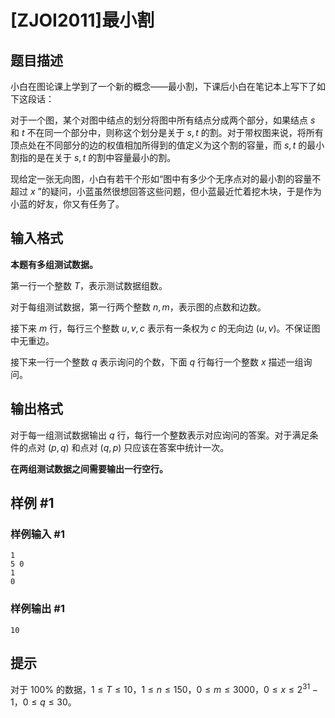 # [ZJOI2011]最小割

## 题目描述

小白在图论课上学到了一个新的概念——最小割，下课后小白在笔记本上写下了如下这段话： 

对于一个图，某个对图中结点的划分将图中所有结点分成两个部分，如果结点 $s$ 和 $t$ 不在同一个部分中，则称这个划分是关于 $s,t$ 的割。对于带权图来说，将所有顶点处在不同部分的边的权值相加所得到的值定义为这个割的容量，而 $s,t$ 的最小割指的是在关于 $s,t$ 的割中容量最小的割。

现给定一张无向图，小白有若干个形如“图中有多少个无序点对的最小割的容量不超过 $x$ ”的疑问，小蓝虽然很想回答这些问题，但小蓝最近忙着挖木块，于是作为小蓝的好友，你又有任务了。

## 输入格式

**本题有多组测试数据。**

第一行一个整数 $T$，表示测试数据组数。

对于每组测试数据，第一行两个整数 $n,m$，表示图的点数和边数。

接下来 $m$ 行，每行三个整数 $u,v,c$ 表示有一条权为 $c$ 的无向边 $(u,v)$。不保证图中无重边。

接下来一行一个整数 $q$ 表示询问的个数，下面 $q$ 行每行一个整数 $x$ 描述一组询问。

## 输出格式

对于每一组测试数据输出 $q$ 行，每行一个整数表示对应询问的答案。对于满足条件的点对 $(p,q)$ 和点对 $(q,p)$ 只应该在答案中统计一次。

**在两组测试数据之间需要输出一行空行。**

## 样例 #1

### 样例输入 #1
```
1
5 0
1
0
```

### 样例输出 #1

```
10
```

## 提示

对于 $100 \%$ 的数据，$1 \leq T \leq 10$，$1 \leq n \leq 150$，$0 \leq m \leq 3000$，$0 \leq x \leq 2^{31}-1$，$0 \leq q \leq 30$。
